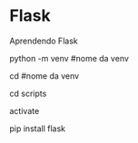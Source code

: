 # Flask
Aprendendo Flask


python -m venv #nome da venv

cd #nome da venv

cd scripts

activate

pip install flask
